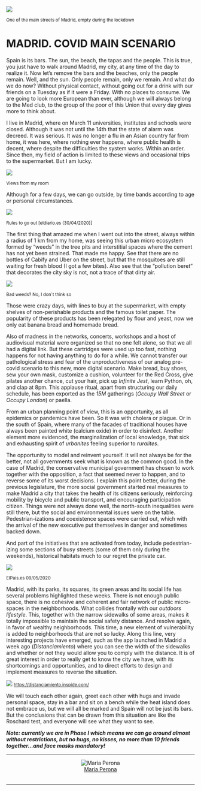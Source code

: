 <img class="s t u ds ai" src="https://miro.medium.com/max/4320/1*qXkzQGW8O1-ZVSmIKmjcNg.jpeg"/>

<small>One of the main streets of Madrid, empty during the lockdown</small>

**MADRID. COVID MAIN SCENARIO**
===============================

Spain is its bars. The sun, the beach, the tapas and the people. This is true, you just have to walk around Madrid, my city, at any time of the day to realize it. Now let’s remove the bars and the beaches, only the people remain. Well, and the sun. Only people remain, only we remain. And what do we do now? Without physical contact, without going out for a drink with our friends on a Tuesday as if it were a Friday. With no places to consume. We are going to look more European than ever, although we will always belong to the Med club, to the group of the poor of this Union that every day gives more to think about.

I live in Madrid, where on March 11 universities, institutes and schools were closed. Although it was not until the 14th that the state of alarm was decreed. It was serious. It was no longer a flu in an Asian country far from home, it was here, where nothing ever happens, where public health is decent, where despite the difficulties the system works. Within an order. Since then, my field of action is limited to these views and occasional trips to the supermarket. But I am lucky.

<img class="s t u ds ai" src="https://miro.medium.com/max/1400/1*K-cyjalMR0GWuNmw6FuWzA.jpeg"/>

<small>Views from my room</small>

Although for a few days, we can go outside, by time bands according to age or personal circumstances.

<img class="s t u ds ai" src="https://miro.medium.com/max/1000/1*o-uUQl_b17NvnxCdLUUi8g.jpeg"/>

<small>Rules to go out [eldiario.es (30/04/2020)]</small>

The first thing that amazed me when I went out into the street, always within a radius of 1 km from my home, was seeing this urban micro ecosystem formed by “weeds” in the tree pits and interstitial spaces where the cement has not yet been strained. That made me happy. See that there are no bottles of Cabify and Uber on the street, but that the mosquitoes are still waiting for fresh blood (I got a few bites). Also see that the “pollution beret” that decorates the city sky is not, not a trace of that dirty air.

<img class="s t u ds ai" src="https://miro.medium.com/max/1400/1*GimrOG8p3FwH5qH53UKXDQ.jpeg"/>

<small>Bad weeds? No, I don´t think so</small>

Those were crazy days, with lines to buy at the supermarket, with empty shelves of non-perishable products and the famous toilet paper. The popularity of these products has been relegated by flour and yeast, now we only eat banana bread and homemade bread.

Also of madness in the networks, concerts, workshops and a host of audiovisual material were organized so that no one felt alone, so that we all had a digital link. But these cartridges were used up too fast, nothing happens for not having anything to do for a while. We cannot transfer our pathological stress and fear of the unproductiveness of our analog pre-covid scenario to this new, more digital scenario. Make bread, buy shoes, sew your own mask, customize a cushion, volunteer for the Red Cross, give pilates another chance, cut your hair, pick up _Infinite Jest_, learn Python, oh, and clap at 8pm. This applause ritual, apart from structuring our daily schedule, has been exported as the _15M_ gatherings (_Occupy Wall Street_ or _Occupy London_) or paella.

From an urban planning point of view, this is an opportunity, as all epidemics or pandemics have been. So it was with cholera or plague. Or in the south of Spain, where many of the facades of traditional houses have always been painted white (calcium oxide) in order to disinfect. Another element more evidenced, the marginalization of local knowledge, that sick and exhausting spirit of _urbanites_ feeling superior to _ruralites_.

The opportunity to model and reinvent yourself. It will not always be for the better, not all governments seek what is known as the common good. In the case of Madrid, the conservative municipal government has chosen to work together with the opposition, a fact that seemed never to happen, and to reverse some of its worst decisions. I explain this point better, during the previous legislature, the more social government started real measures to make Madrid a city that takes the health of its citizens seriously, reinforcing mobility by bicycle and public transport, and encouraging participation citizen. Things were not always done well, the north-south inequalities were still there, but the social and environmental issues were on the table. Pedestrian-izations and coexistence spaces were carried out, which with the arrival of the new executive put themselves in danger and sometimes backed down.

And part of the initiatives that are activated from today, include pedestrian-izing some sections of busy streets (some of them only during the weekends), historical habitats much to our regret the private car.

<img class="s t u ds ai" src="https://miro.medium.com/max/1000/1*ZJ7U5HbOPlJV6G9yFrp-mQ.jpeg"/>

<small>ElPais.es 09/05/2020</small>

Madrid, with its parks, its squares, its green areas and its social life has several problems highlighted these weeks. There is not enough public space, there is no cohesive and coherent and fair network of public micro-spaces in the neighborhoods. What collides frontally with our _outdoors lifestyle_. This, together with the narrow sidewalks of some areas, makes it totally impossible to maintain the social safety distance. And resolve again, in favor of wealthy neighborhoods. This time, a new element of vulnerability is added to neighborhoods that are not so lucky. Along this line, very interesting projects have emerged, such as the app launched in Madrid a week ago (_Distanciamiento_) where you can see the width of the sidewalks and whether or not they would allow you to comply with the distance. It is of great interest in order to really get to know the city we have, with its shortcomings and opportunities, and to direct efforts to design and implement measures to reverse the situation.

<img class="s t u ds ai" src="https://miro.medium.com/max/1400/1*1b7nWu1dM3BYlVkvtiTSCA.png"/>
<small><a href="https://distanciamiento.inspide.com/">https://distanciamiento.inspide.com/</a></small>

We will touch each other again, greet each other with hugs and invade personal space, stay in a bar and sit on a bench while the heat island does not embrace us, but we will all be marked and Spain will not be just its bars. But the conclusions that can be drawn from this situation are like the Roschard test, and everyone will see what they want to see.

**_Note: currently we are in Phase I which means we can go around almost without restrictions, but no hugs, no kisses, no more than 10 friends together…and face masks mandatory!_**


---

<div style="display: flex; margin-bottom: 2rem">
    <div style="margin: 0 auto; text-align: center">
        <img alt="Maria Perona" src="https://miro.medium.com/fit/c/96/96/2*QjCAI4KuYMruGVipC9mm4g.jpeg"/>
        <br/>
        <a href="https://medium.com/@maria.perona92?source=post_page-----47f27ce2a9f2----------------------">Maria Perona</a>
    </div>
</div>

---